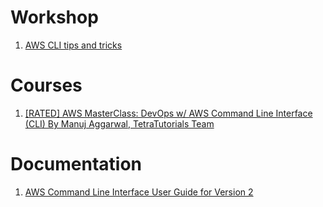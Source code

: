 
# Workshop

1. [AWS CLI tips and tricks](https://catalog.us-east-1.prod.workshops.aws/workshops/79521eff-62b5-4792-a2e0-6dbb59d83f4a/en-US)

# Courses

1. [[RATED] AWS MasterClass: DevOps w/ AWS Command Line Interface (CLI) By Manuj Aggarwal, TetraTutorials Team](https://learning.oreilly.com/videos/aws-masterclass-devops/9781788999311/)

# Documentation

1. [AWS Command Line Interface User Guide for Version 2](https://docs.aws.amazon.com/cli/latest/userguide/cli-usage-filter.html)